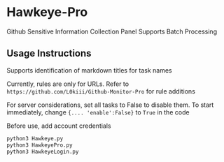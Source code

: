 # Hawkeye-Pro
Github Sensitive Information Collection Panel Supports Batch Processing

## Usage Instructions

Supports identification of markdown titles for task names

Currently, rules are only for URLs. Refer to `https://github.com/L0kiii/Github-Monitor-Pro` for rule additions

For server considerations, set all tasks to False to disable them. To start immediately, change `{.... 'enable':False}` to `True` in the code

Before use, add account credentials

```python
python3 Hawkeye.py
python3 HawkeyePro.py
python3 HawkeyeLogin.py
```
